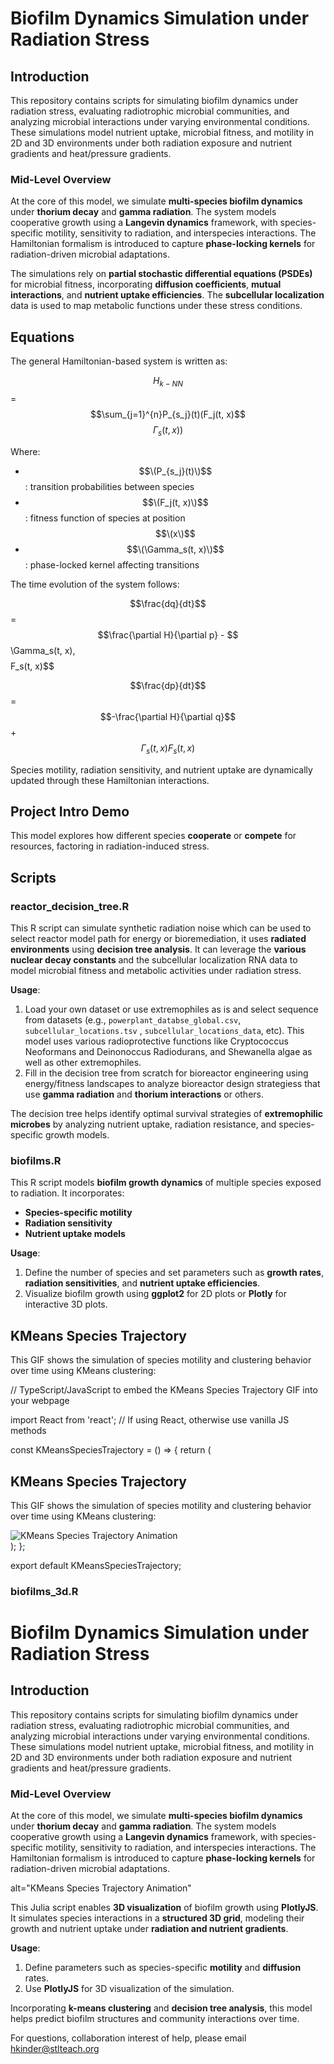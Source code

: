 # Biofilm Dynamics Simulation under Radiation Stress

## Introduction

This repository contains scripts for simulating biofilm dynamics under radiation stress, evaluating radiotrophic microbial communities, and analyzing microbial interactions under varying environmental conditions. These simulations model nutrient uptake, microbial fitness, and motility in 2D and 3D environments under both radiation exposure and nutrient gradients and heat/pressure gradients.

### Mid-Level Overview

At the core of this model, we simulate **multi-species biofilm dynamics** under **thorium decay** and **gamma radiation**. The system models cooperative growth using a **Langevin dynamics** framework, with species-specific motility, sensitivity to radiation, and interspecies interactions. The Hamiltonian formalism is introduced to capture **phase-locking kernels** for radiation-driven microbial adaptations.

The simulations rely on **partial stochastic differential equations (PSDEs)** for microbial fitness, incorporating **diffusion coefficients**, **mutual interactions**, and **nutrient uptake efficiencies**. The **subcellular localization** data is used to map metabolic functions under these stress conditions.

## Equations

The general Hamiltonian-based system is written as:

$$H_{k-NN}$$ = $$\sum_{j=1}^{n}P_{s_j}(t)(F_j(t, x)$$ $$\Gamma_s(t, x))$$

Where:
- $$\(P_{s_j}(t)\)$$ : transition probabilities between species
- $$\(F_j(t, x)\)$$ : fitness function of species at position $$\(x\)$$
- $$\(\Gamma_s(t, x)\)$$: phase-locked kernel affecting transitions

The time evolution of the system follows:

$$\frac{dq}{dt}$$ = $$\frac{\partial H}{\partial p} - $$\Gamma_s(t, x),$$ $$F_s(t, x)$$


$$\frac{dp}{dt}$$ = $$-\frac{\partial H}{\partial q}$$ + $$\Gamma_s(t, x) F_s(t, x)$$

Species motility, radiation sensitivity, and nutrient uptake are dynamically updated through these Hamiltonian interactions.

## Project Intro Demo

This model explores how different species **cooperate** or **compete** for resources, factoring in radiation-induced stress.

## Scripts

### reactor_decision_tree.R

This R script can simulate synthetic radiation noise which can be used to select reactor model path for energy or bioremediation, it uses **radiated environments** using **decision tree analysis**. It can leverage the **various nuclear decay constants** and the subcellular localization RNA data to model microbial fitness and metabolic activities under radiation stress.

**Usage**:
1. Load your own dataset or use extremophiles as is and select sequence from datasets (e.g., `powerplant_databse_global.csv`,  `subcellular_locations.tsv` , `subcellular_locations_data`, etc). This model uses various radioprotective functions like Cryptococcus Neoformans and Deinonoccus Radiodurans, and Shewanella algae as well as other extremophiles.
2. Fill in the decision tree from scratch for bioreactor engineering using energy/fitness landscapes to analyze bioreactor design strategiess that use **gamma radiation** and **thorium interactions** or others.

The decision tree helps identify optimal survival strategies of **extremophilic microbes** by analyzing nutrient uptake, radiation resistance, and species-specific growth models.

### biofilms.R

This R script models **biofilm growth dynamics** of multiple species exposed to radiation. It incorporates:
- **Species-specific motility**
- **Radiation sensitivity**
- **Nutrient uptake models**

**Usage**:
1. Define the number of species and set parameters such as **growth rates**, **radiation sensitivities**, and **nutrient uptake efficiencies**.
2. Visualize biofilm growth using **ggplot2** for 2D plots or **Plotly** for interactive 3D plots.

<div>
  <h2>KMeans Species Trajectory</h2>
  <p>This GIF shows the simulation of species motility and clustering behavior over time using KMeans clustering:</p>
    
// TypeScript/JavaScript to embed the KMeans Species Trajectory GIF into your webpage

import React from 'react';  // If using React, otherwise use vanilla JS methods

const KMeansSpeciesTrajectory = () => {
  return (
    <div>
      <h2>KMeans Species Trajectory</h2>
      <p>This GIF shows the simulation of species motility and clustering behavior over time using KMeans clustering:</p>
      <img src="www.github.com/aurascoper/Biofilms/kmeans_species_trajectory (1).gif" alt="KMeans Species Trajectory Animation" />
    </div>
  );
};

export default KMeansSpeciesTrajectory;

### biofilms_3d.R
# Biofilm Dynamics Simulation under Radiation Stress

## Introduction

This repository contains scripts for simulating biofilm dynamics under radiation stress, evaluating radiotrophic microbial communities, and analyzing microbial interactions under varying environmental conditions. These simulations model nutrient uptake, microbial fitness, and motility in 2D and 3D environments under both radiation exposure and nutrient gradients and heat/pressure gradients.

### Mid-Level Overview

At the core of this model, we simulate **multi-species biofilm dynamics** under **thorium decay** and **gamma radiation**. The system models cooperative growth using a **Langevin dynamics** framework, with species-specific motility, sensitivity to radiation, and interspecies interactions. The Hamiltonian formalism is introduced to capture **phase-locking kernels** for radiation-driven microbial adaptations.


alt="KMeans Species Trajectory Animation"

This Julia script enables **3D visualization** of biofilm growth using **PlotlyJS**. It simulates species interactions in a **structured 3D grid**, modeling their growth and nutrient uptake under **radiation and nutrient gradients**.

**Usage**:
1. Define parameters such as species-specific **motility** and **diffusion** rates.
2. Use **PlotlyJS** for 3D visualization of the simulation.

Incorporating **k-means clustering** and **decision tree analysis**, this model helps predict biofilm structures and community interactions over time.

For questions, collaboration interest of help, please email hkinder@stlteach.org

